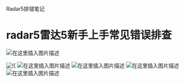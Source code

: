 Radar5排错笔记

# radar5雷达5新手上手常见错误排查
![在这里插入图片描述](https://img-blog.csdnimg.cn/20210122162506206.png?x-oss-process=image/watermark,type_ZmFuZ3poZW5naGVpdGk,shadow_10,text_aHR0cHM6Ly9ibG9nLmNzZG4ubmV0L3dlaXhpbl80MzYzOTY4Mg==,size_16,color_FFFFFF,t_70)

![
!\[](https://img-blog.csdnimg.cn/20210122162348847.png)
![在这里插入图片描述](https://img-blog.csdnimg.cn/20210122162519348.png?x-oss-process=image/watermark,type_ZmFuZ3poZW5naGVpdGk,shadow_10,text_aHR0cHM6Ly9ibG9nLmNzZG4ubmV0L3dlaXhpbl80MzYzOTY4Mg==,size_16,color_FFFFFF,t_70)
![在这里插入图片描述](https://img-blog.csdnimg.cn/20210122162534639.png)
![在这里插入图片描述](https://img-blog.csdnimg.cn/20210122162543957.png)
![在这里插入图片描述](https://img-blog.csdnimg.cn/20210122162555342.png)

